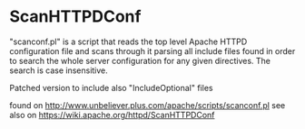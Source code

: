 # ScanHTTPDConf
"scanconf.pl" is a script that reads the top level Apache HTTPD configuration file and scans through it parsing all include files found in order to search the whole server configuration for any given directives. The search is case insensitive.

Patched version to include also "IncludeOptional" files

found on http://www.unbeliever.plus.com/apache/scripts/scanconf.pl
see also on https://wiki.apache.org/httpd/ScanHTTPDConf
